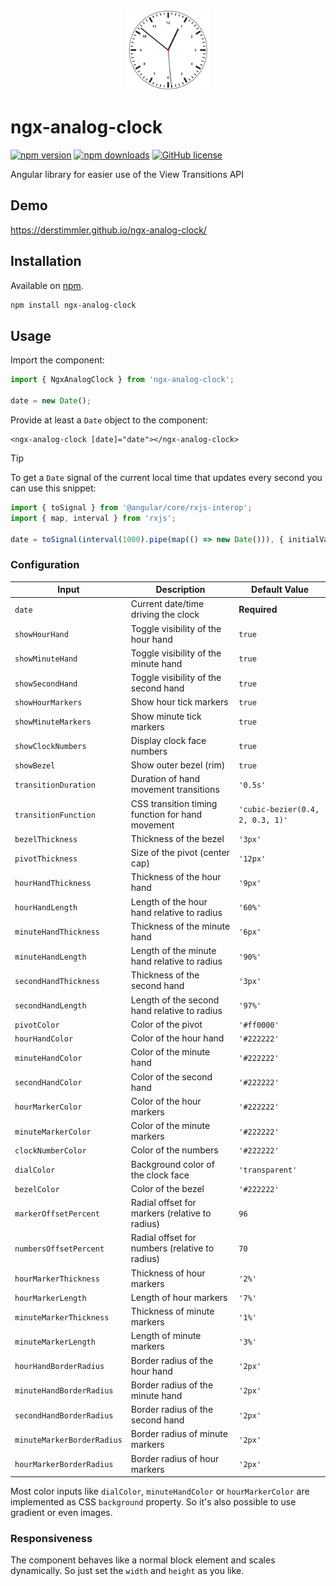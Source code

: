 <div align="center" width="100%">
  <img src="./docs/images/logo.gif" alt="Analog Clock animation" height="128"/>
</div>

# ngx-analog-clock

[![npm version](https://img.shields.io/npm/v/ngx-analog-clock)](https://www.npmjs.org/package/ngx-analog-clock/)
[![npm downloads](https://img.shields.io/npm/dt/ngx-analog-clock)](https://www.npmjs.org/package/ngx-analog-clock/)
[![GitHub license](https://img.shields.io/github/license/DerStimmler/ngx-analog-clock)](https://github.com/DerStimmler/ngx-analog-clock/blob/main/LICENSE.md)

Angular library for easier use of the View Transitions API

## Demo

https://derstimmler.github.io/ngx-analog-clock/

## Installation

Available on [npm](https://www.npmjs.org/package/ngx-analog-clock/).

```bash
npm install ngx-analog-clock
```

## Usage

Import the component:

```typescript
import { NgxAnalogClock } from 'ngx-analog-clock';

date = new Date();
```

Provide at least a `Date` object to the component:

```angular2html
<ngx-analog-clock [date]="date"></ngx-analog-clock>
```

> [!TIP]
> To get a `Date` signal of the current local time that updates every second you can use this snippet:
> ```typescript
> import { toSignal } from '@angular/core/rxjs-interop';
> import { map, interval } from 'rxjs';
> 
> date = toSignal(interval(1000).pipe(map(() => new Date())), { initialValue: new Date() });
>```

### Configuration

| Input                      | Description                                      | Default Value                    |
|----------------------------|--------------------------------------------------|----------------------------------|
| `date`                     | Current date/time driving the clock              | **Required**                     |
| `showHourHand`             | Toggle visibility of the hour hand               | `true`                           |
| `showMinuteHand`           | Toggle visibility of the minute hand             | `true`                           |
| `showSecondHand`           | Toggle visibility of the second hand             | `true`                           |
| `showHourMarkers`          | Show hour tick markers                           | `true`                           |
| `showMinuteMarkers`        | Show minute tick markers                         | `true`                           |
| `showClockNumbers`         | Display clock face numbers                       | `true`                           |
| `showBezel`                | Show outer bezel (rim)                           | `true`                           |
| `transitionDuration`       | Duration of hand movement transitions            | `'0.5s'`                         |
| `transitionFunction`       | CSS transition timing function for hand movement | `'cubic-bezier(0.4, 2, 0.3, 1)'` |
| `bezelThickness`           | Thickness of the bezel                           | `'3px'`                          |
| `pivotThickness`           | Size of the pivot (center cap)                   | `'12px'`                         |
| `hourHandThickness`        | Thickness of the hour hand                       | `'9px'`                          |
| `hourHandLength`           | Length of the hour hand relative to radius       | `'60%'`                          |
| `minuteHandThickness`      | Thickness of the minute hand                     | `'6px'`                          |
| `minuteHandLength`         | Length of the minute hand relative to radius     | `'90%'`                          |
| `secondHandThickness`      | Thickness of the second hand                     | `'3px'`                          |
| `secondHandLength`         | Length of the second hand relative to radius     | `'97%'`                          |
| `pivotColor`               | Color of the pivot                               | `'#ff0000'`                      |
| `hourHandColor`            | Color of the hour hand                           | `'#222222'`                      |
| `minuteHandColor`          | Color of the minute hand                         | `'#222222'`                      |
| `secondHandColor`          | Color of the second hand                         | `'#222222'`                      |
| `hourMarkerColor`          | Color of the hour markers                        | `'#222222'`                      |
| `minuteMarkerColor`        | Color of the minute markers                      | `'#222222'`                      |
| `clockNumberColor`         | Color of the numbers                             | `'#222222'`                      |
| `dialColor`                | Background color of the clock face               | `'transparent'`                  |
| `bezelColor`               | Color of the bezel                               | `'#222222'`                      |
| `markerOffsetPercent`      | Radial offset for markers (relative to radius)   | `96`                             |
| `numbersOffsetPercent`     | Radial offset for numbers (relative to radius)   | `70`                             |
| `hourMarkerThickness`      | Thickness of hour markers                        | `'2%'`                           |
| `hourMarkerLength`         | Length of hour markers                           | `'7%'`                           |
| `minuteMarkerThickness`    | Thickness of minute markers                      | `'1%'`                           |
| `minuteMarkerLength`       | Length of minute markers                         | `'3%'`                           |
| `hourHandBorderRadius`     | Border radius of the hour hand                   | `'2px'`                          |
| `minuteHandBorderRadius`   | Border radius of the minute hand                 | `'2px'`                          |
| `secondHandBorderRadius`   | Border radius of the second hand                 | `'2px'`                          |
| `minuteMarkerBorderRadius` | Border radius of minute markers                  | `'2px'`                          |
| `hourMarkerBorderRadius`   | Border radius of hour markers                    | `'2px'`                          |

Most color inputs like `dialColor`, `minuteHandColor` or `hourMarkerColor` are implemented as CSS `background` property. So it's also possible to use gradient or even images.

### Responsiveness

The component behaves like a normal block element and scales dynamically. So just set the `width` and `height` as you like.
